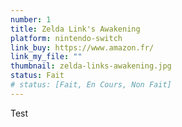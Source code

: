```yaml
---
number: 1
title: Zelda Link's Awakening
platform: nintendo-switch
link_buy: https://www.amazon.fr/
link_my_file: ""
thumbnail: zelda-links-awakening.jpg
status: Fait
# status: [Fait, En Cours, Non Fait]
---
```


Test
